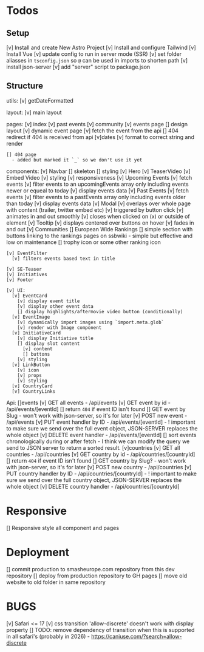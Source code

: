 # Todos 


## Setup
  [v] Install and create New Astro Project
  [v] Install and configure Tailwind
  [v] Install Vue
  [v] update config to run in server mode (SSR)
  [v] set folder aliasses in `tsconfig.json` so `@` can be used in imports to shorten path
  [v] install json-server
    [v] add "server" script to package.json

## Structure
  utils: 
    [v] getDateFormatted

  layout:
    [v] main layout

  pages:
    [v] index
    [v] past events
    [v] community
    [v] events page
      [] design layout
    [v] dynamic event page
      [v] fetch the event from the api
      [] 404 redirect if 404 is received from api
      [v]dates
        [v] format to correct string and render
        

    [] 404 page
      - added but marked it `_` so we don't use it yet
    
  components:
    [v] Navbar
      [] skeleton
      [] styling
    [v] Hero
    [v] TeaserVideo
      [v] Embed Video
      [v] styling
        [v] responsiveness
    [v] Upcoming Events
      [v] fetch events
      [v] filter events to an upcomingEvents array only including events newer or equeal to today
      [v] display events data 
    [v] Past Events
      [v] fetch events
      [v] filter events to a pastEvents array only including events older than today
      [v] display events data 
    [v] Modal
      [v] overlays over whole page with content (trailer, twitter embed etc)
      [v] triggered by button click 
      [v] animates in and out smoothly
      [v] closes when clicked on (x) or outside of element
    [v] Tooltip
      [v] displays centered over buttons on hover
      [v] fades in and out
    [v] Communities
    [] European Wide Rankings
      [] simple section with buttons linking to the rankings pages on ssbwiki - simple but effective and low on maintenance
      [] trophy icon or some other ranking icon

    [v] EventFilter
      [v] filters events based text in title

    [v] SE-Teaser
    [v] Initiatives
    [v] Footer
    
    [v] UI:
      [v] EventCard
        [v] display event title
        [v] display other event data
        [] display highlights/aftermovie video button (conditionally)
      [v] EventImage
        [v] dynamically import images using `import.meta.glob`
        [v] render with Image component
      [v] InitiativeCard
        [v] display Initiative title
        [] display slot content
          [v] content
          [] buttons
        [v] styling
      [v] LinkButton
        [v] icon
        [v] props
        [v] styling
      [v] CountryCard
      [v] CountryLinks
  
  Api:
    []events
      [v] GET all events - /api/events
      [v] GET event by id - /api/events/[eventId]
        [] return `404` if event ID isn't found
      [] GET event by Slug
        - won't work with json-server, so it's for later
      [v] POST new event - /api/events
      [v] PUT event handler by ID - /api/events/[eventId] 
        - ! important to make sure we send over the full event object, JSON-SERVER replaces the whole object
      [v] DELETE event handler - /api/events/[eventId]
      [] sort events chronologically during or after fetch
        - I think we can modify the query we send to  JSON server to return a sorted result.
    [v]countries
      [v] GET all countries - /api/countries
      [v] GET country by id - /api/countries/[countryId]
        [] return `404` if event ID isn't found
      [] GET country by Slug?
        - won't work with json-server, so it's for later
      [v] POST new country - /api/countries
      [v] PUT country handler by ID - /api/countries/[countryId] 
        - ! important to make sure we send over the full country object, JSON-SERVER replaces the whole object
      [v] DELETE country handler - /api/countries/[countryId]

# Responsive
  [] Responsive style all component and pages

# Deployment
[] commit production to smasheurope.com repository from this dev repository
[] deploy from production repository to GH pages
[] move old website to old folder in same repository


# BUGS
  [v] Safari <= 17 
    [v] css transition 'allow-discrete' doesn't work with display property
    [] TODO: remove dependency of transition when this is supported in all safari's (probably in 2026)
      - https://caniuse.com/?search=allow-discrete
        

